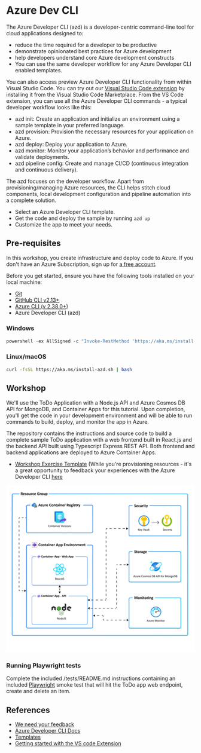 # Azure Dev CLI

The Azure Developer CLI (azd) is a developer-centric command-line tool for cloud applications designed to:

* reduce the time required for a developer to be productive
* demonstrate opinionated best practices for Azure development
* help developers understand core Azure development constructs
* You can use the same developer workflow for any Azure Developer CLI enabled templates.

You can also access preview Azure Developer CLI functionality from within Visual Studio Code. You can try out our [Visual Studio Code extension](https://marketplace.visualstudio.com/items?itemName=ms-azuretools.azure-dev) by installing it from the Visual Studio Code Marketplace. From the VS Code extension, you can use all the Azure Developer CLI commands -  a typical developer workflow looks like this:

* azd init: Create an application and initialize an environment using a sample template in your preferred language.
* azd provision: Provision the necessary resources for your application on Azure.
* azd deploy: Deploy your application to Azure.
* azd monitor: Monitor your application’s behavior and performance and validate deployments.
* azd pipeline config: Create and manage CI/CD (continuous integration and continuous delivery).

The azd focuses on the developer workflow. Apart from provisioning/managing Azure resources, the CLI helps stitch cloud components, local development configuration and pipeline automation into a complete solution.

* Select an Azure Developer CLI template.
* Get the code and deploy the sample by running ```azd up```
* Customize the app to meet your needs.

## Pre-requisites

In this workshop, you create infrastructure and deploy code to Azure. If you don't have an Azure Subscription, sign up for [a free account](https://azure.microsoft.com/free/).

Before you get started, ensure you have the following tools installed on your local machine:

* [Git](https://git-scm.com/)
* [GitHub CLI v2.13+](https://github.com/cli/cli)
* [Azure CLI (v 2.38.0+)](/cli/azure/install-azure-cli)
* Azure Developer CLI (azd)

### Windows

```powershell
powershell -ex AllSigned -c "Invoke-RestMethod 'https://aka.ms/install-azd.ps1' | Invoke-Expression"
```

### Linux/macOS

```bash
curl -fsSL https://aka.ms/install-azd.sh | bash 
```

## Workshop

We'll use the ToDo Application with a Node.js API and Azure Cosmos DB API for MongoDB, and Container Apps for this tutorial. Upon completion, you'll get the code in your development environment and will be able to run commands to build, deploy, and monitor the app in Azure.

The repository contains the instructions and source code to build a complete sample ToDo application with a web frontend built in React.js and the backend API built using Typescript Express REST API. Both frontend and backend applications are deployed to Azure Container Apps.

* [Workshop Exercise Template](https://github.com/Azure-Samples/todo-nodejs-mongo-aca)
(While you're provisioning resources - it's a great opportunity to feedback your experiences with the Azure Developer CLI [here](https://microsoft.qualtrics.com/jfe/preview/SV_eCHU9Hs0OHDxcii?Q_CHL=preview&Q_SurveyVersionID=current)

![workshop architecture](assets/resources.png "Title")

### Running Playwright tests

Complete the included /tests/README.md instructions containing an included [Playwright](https://playwright.dev/) smoke test that will hit the ToDo app web endpoint, create  and delete an item.

## References

* [We need your feedback](https://microsoft.qualtrics.com/jfe/preview/SV_eCHU9Hs0OHDxcii?Q_CHL=preview&Q_SurveyVersionID=current)
* [Azure Developer CLI Docs](https://docs.microsoft.com/azure/developer/azure-developer-cli/)
* [Templates](https://aka.ms/azure-dev/templates)
* [Getting started with the VS code Extension](https://docs.microsoft.com/azure/developer/azure-developer-cli/debug?pivots=ide-vs-code&tabs=linuxmac)
